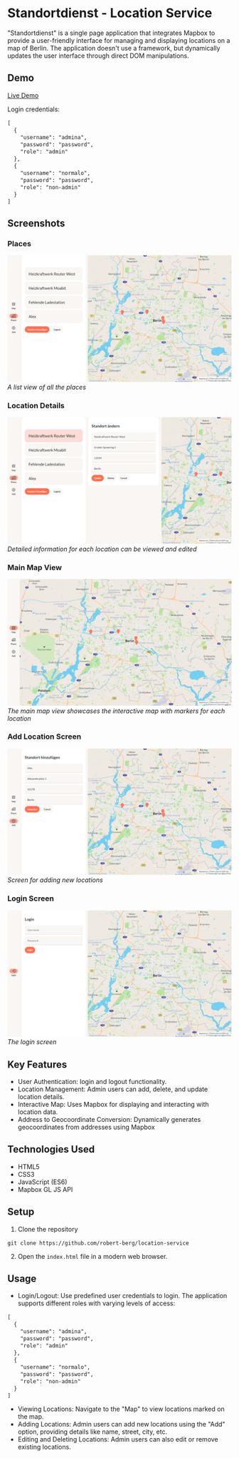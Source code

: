 # Standortdienst - Location Service

"Standortdienst" is a single page application that integrates Mapbox to provide a user-friendly interface for managing and displaying locations on a map of Berlin. The application doesn't use a framework, but dynamically updates the user interface through direct DOM manipulations.

## Demo

[Live Demo](https://location-service-berlin.netlify.app/)

Login credentials:

```  
[  
  {  
    "username": "admina",  
    "password": "password",  
    "role": "admin"  
  },  
  {  
    "username": "normalo",  
    "password": "password",  
    "role": "non-admin"  
  }  
]  
``` 

## Screenshots

### Places
![Places or Locations List](/screenshots/places.png)
*A list view of all the places*

### Location Details 
![Location Details View](/screenshots/detail.png)
*Detailed information for each location can be viewed and edited*

### Main Map View
![Main Map View](/screenshots/map.png)
*The main map view showcases the interactive map with markers for each location*

### Add Location Screen
![Add Location Screen](/screenshots/add.png)
*Screen for adding new locations*

### Login Screen
![Login Screen](/screenshots/login.png)
*The login screen*


## Key Features

- User Authentication: login and logout functionality.
- Location Management: Admin users can add, delete, and update location details.
- Interactive Map: Uses Mapbox for displaying and interacting with location data.
- Address to Geocoordinate Conversion: Dynamically generates geocoordinates from addresses using Mapbox

## Technologies Used

- HTML5
- CSS3
- JavaScript (ES6)
- Mapbox GL JS API

## Setup

1. Clone the repository

```
git clone https://github.com/robert-berg/location-service
```

2. Open the `index.html` file in a modern web browser.

## Usage 

- Login/Logout: Use predefined user credentials to login. The application supports different roles with varying levels of access:

```  
[  
  {  
    "username": "admina",  
    "password": "password",  
    "role": "admin"  
  },  
  {  
    "username": "normalo",  
    "password": "password",  
    "role": "non-admin"  
  }  
]  
```  

- Viewing Locations: Navigate to the "Map" to view locations marked on the map.
- Adding Locations: Admin users can add new locations using the "Add" option, providing details like name, street, city, etc.
- Editing and Deleting Locations: Admin users can also edit or remove existing locations.
